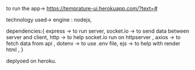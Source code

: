 to run the app->
https://temprature-ui.herokuapp.com/?text=#

technology used->
engine : nodejs,

dependencies:{
express -> to run server,
socket.io -> to send data between server and client,
http -> to help socket.io run on httpserver ,
axios -> to fetch data from api ,
dotenv -> to use .env file,
ejs -> to help with render html ,
}

deplyoed on heroku.
